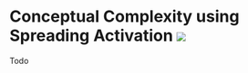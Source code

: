 # Conceptual Complexity using Spreading Activation ![](https://github.com/ioanahulpus/cocospa/workflows/Java%20CI/badge.svg)

Todo
